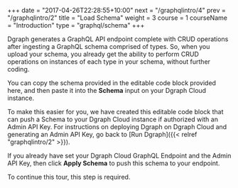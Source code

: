 +++
date = "2017-04-26T22:28:55+10:00"
next = "/graphqlintro/4"
prev = "/graphqlintro/2"
title = "Load Schema"
weight = 3
course = 1
courseName = "Introduction"
type = "graphql/schema"
+++

Dgraph generates a GraphQL API endpoint complete with CRUD operations after
ingesting a GraphQL schema comprised of types. So, when you upload your schema,
you already get the ability to perform CRUD operations on instances of each type
in your schema, without further coding.

You can copy the schema provided in the editable code block provided here, and
then paste it into the **Schema** input on your Dgraph Cloud instance.

To make this easier for you, we have created this editable code block that can
push a Schema to your Dgraph Cloud instance if authorized with an Admin API Key.
For instructions on deploying Dgraph on Dgraph Cloud and generating an Admin API
Key, go back to [Run Dgraph]({{< relref "graphqlintro/2" >}}).

If you already have set your Dgraph Cloud GraphQL Endpoint and the Admin API
Key, then click **Apply Schema** to push this schema to your endpoint.

To continue this tour, this step is required.
